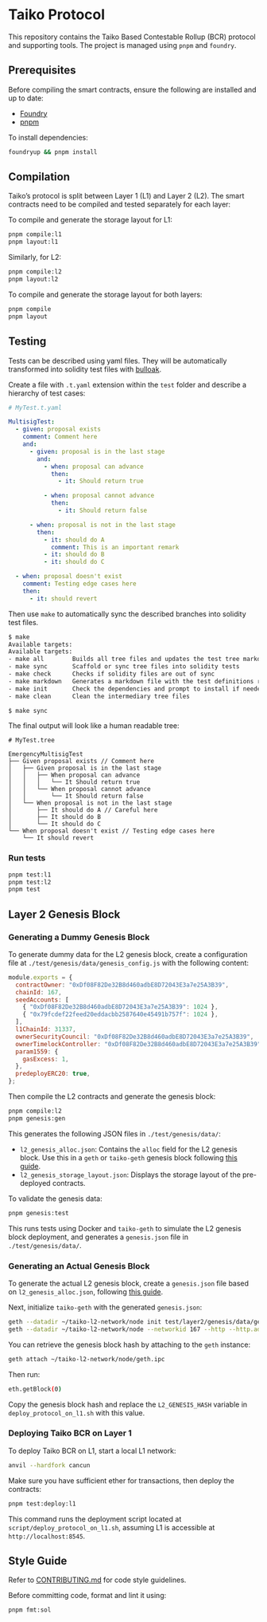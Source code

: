 # Taiko Protocol

This repository contains the Taiko Based Contestable Rollup (BCR) protocol and supporting tools. The project is managed using `pnpm` and `foundry`.

## Prerequisites

Before compiling the smart contracts, ensure the following are installed and up to date:

- [Foundry](https://book.getfoundry.sh/)
- [pnpm](https://pnpm.io/)

To install dependencies:

```bash
foundryup && pnpm install
```

## Compilation

Taiko’s protocol is split between Layer 1 (L1) and Layer 2 (L2). The smart contracts need to be compiled and tested separately for each layer:

To compile and generate the storage layout for L1:

```bash
pnpm compile:l1
pnpm layout:l1
```

Similarly, for L2:

```bash
pnpm compile:l2
pnpm layout:l2
```

To compile and generate the storage layout for both layers:

```bash
pnpm compile
pnpm layout
```

## Testing

Tests can be described using yaml files. They will be automatically transformed into solidity test files with [bulloak](https://github.com/alexfertel/bulloak).

Create a file with `.t.yaml` extension within the `test` folder and describe a hierarchy of test cases:

```yaml
# MyTest.t.yaml

MultisigTest:
  - given: proposal exists
    comment: Comment here
    and:
      - given: proposal is in the last stage
        and:
          - when: proposal can advance
            then:
              - it: Should return true

          - when: proposal cannot advance
            then:
              - it: Should return false

      - when: proposal is not in the last stage
        then:
          - it: should do A
            comment: This is an important remark
          - it: should do B
          - it: should do C

  - when: proposal doesn't exist
    comment: Testing edge cases here
    then:
      - it: should revert
```

Then use `make` to automatically sync the described branches into solidity test files.

```sh
$ make
Available targets:
Available targets:
- make all        Builds all tree files and updates the test tree markdown
- make sync       Scaffold or sync tree files into solidity tests
- make check      Checks if solidity files are out of sync
- make markdown   Generates a markdown file with the test definitions rendered as a tree
- make init       Check the dependencies and prompt to install if needed
- make clean      Clean the intermediary tree files

$ make sync
```

The final output will look like a human readable tree:

```
# MyTest.tree

EmergencyMultisigTest
├── Given proposal exists // Comment here
│   ├── Given proposal is in the last stage
│   │   ├── When proposal can advance
│   │   │   └── It Should return true
│   │   └── When proposal cannot advance
│   │       └── It Should return false
│   └── When proposal is not in the last stage
│       ├── It should do A // Careful here
│       ├── It should do B
│       └── It should do C
└── When proposal doesn't exist // Testing edge cases here
    └── It should revert
```

### Run tests

```bash
pnpm test:l1
pnpm test:l2
pnpm test
```

## Layer 2 Genesis Block

### Generating a Dummy Genesis Block

To generate dummy data for the L2 genesis block, create a configuration file at `./test/genesis/data/genesis_config.js` with the following content:

```javascript
module.exports = {
  contractOwner: "0xDf08F82De32B8d460adbE8D72043E3a7e25A3B39",
  chainId: 167,
  seedAccounts: [
    { "0xDf08F82De32B8d460adbE8D72043E3a7e25A3B39": 1024 },
    { "0x79fcdef22feed20eddacbb2587640e45491b757f": 1024 },
  ],
  l1ChainId: 31337,
  ownerSecurityCouncil: "0xDf08F82De32B8d460adbE8D72043E3a7e25A3B39",
  ownerTimelockController: "0xDf08F82De32B8d460adbE8D72043E3a7e25A3B39",
  param1559: {
    gasExcess: 1,
  },
  predeployERC20: true,
};
```

Then compile the L2 contracts and generate the genesis block:

```bash
pnpm compile:l2
pnpm genesis:gen
```

This generates the following JSON files in `./test/genesis/data/`:

- `l2_genesis_alloc.json`: Contains the `alloc` field for the L2 genesis block. Use this in a `geth` or `taiko-geth` genesis block following [this guide](https://geth.ethereum.org/docs/fundamentals/private-network#creating-genesis-block).
- `l2_genesis_storage_layout.json`: Displays the storage layout of the pre-deployed contracts.

To validate the genesis data:

```bash
pnpm genesis:test
```

This runs tests using Docker and `taiko-geth` to simulate the L2 genesis block deployment, and generates a `genesis.json` file in `./test/genesis/data/`.

### Generating an Actual Genesis Block

To generate the actual L2 genesis block, create a `genesis.json` file based on `l2_genesis_alloc.json`, following [this guide](https://geth.ethereum.org/docs/fundamentals/private-network#creating-genesis-block).

Next, initialize `taiko-geth` with the generated `genesis.json`:

```bash
geth --datadir ~/taiko-l2-network/node init test/layer2/genesis/data/genesis.json
geth --datadir ~/taiko-l2-network/node --networkid 167 --http --http.addr 127.0.0.1 --http.port 8552 --http.corsdomain "*"
```

You can retrieve the genesis block hash by attaching to the `geth` instance:

```bash
geth attach ~/taiko-l2-network/node/geth.ipc
```

Then run:

```bash
eth.getBlock(0)
```

Copy the genesis block hash and replace the `L2_GENESIS_HASH` variable in `deploy_protocol_on_l1.sh` with this value.

### Deploying Taiko BCR on Layer 1

To deploy Taiko BCR on L1, start a local L1 network:

```bash
anvil --hardfork cancun
```

Make sure you have sufficient ether for transactions, then deploy the contracts:

```bash
pnpm test:deploy:l1
```

This command runs the deployment script located at `script/deploy_protocol_on_l1.sh`, assuming L1 is accessible at `http://localhost:8545`.

## Style Guide

Refer to [CONTRIBUTING.md](../../CONTRIBUTING.md) for code style guidelines.

Before committing code, format and lint it using:

```bash
pnpm fmt:sol
```
